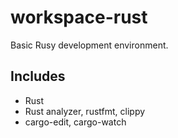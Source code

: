 # workspace-rust
Basic Rusy development environment.

## Includes
- Rust
- Rust analyzer, rustfmt, clippy
- cargo-edit, cargo-watch
